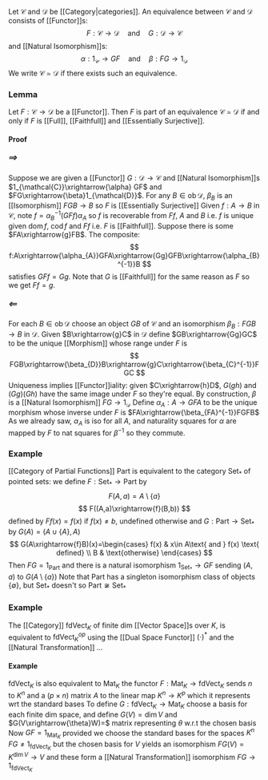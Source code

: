 Let $\mathcal{C}$ and $\mathcal{D}$ be [[Category|categories]].
An equivalence between $\mathcal{C}$ and $\mathcal{D}$ consists of [[Functor]]s:
$$
F:\mathcal{C}\to \mathcal{D}\quad %quad
\text{and}\quad %quad
G:\mathcal{D}\to \mathcal{C}
$$
and [[Natural Isomorphism]]s:
$$
\alpha:1_{\mathcal{C}}\to GF\quad %quad
 \text{and}\quad %quad
\beta:FG\to 1_{\mathcal{D}}
$$
We write $\mathcal{C}\simeq \mathcal{D}$ if there exists such an equivalence.

### Lemma
Let $F:\mathcal{C}\to \mathcal{D}$ be a [[Functor]].
Then $F$ is part of an equivalence $\mathcal{C}\simeq \mathcal{D}$ 
if and only if
$F$ is [[Full]], [[Faithfull]] and [[Essentially Surjective]].
#### Proof
##### $\implies$
Suppose we are given a [[Functor]] $G:\mathcal{D}\to \mathcal{C}$ 
and [[Natural Isomorphism]]s $1_{\mathcal{C}}\xrightarrow{\alpha} GF$ and $FG\xrightarrow{\beta}1_{\mathcal{D}}$.
For any $B\in \operatorname{ob}\mathcal{D}$, 
$\beta_{B}$ is an [[Isomorphism]] $FGB\to B$ 
so $F$ is [[Essentially Surjective]]
Given $f:A\to B$ in $\mathcal{C}$, note $f=\alpha_{B}^{-1}(GFf)\alpha_{A}$ 
so $f$ is recoverable from $Ff$, $A$ and $B$
i.e. $f$ is unique given $\operatorname{dom}f$, $\operatorname{cod}f$ and $Ff$
i.e. $F$ is [[Faithfull]].
Suppose there is some $FA\xrightarrow{g}FB$.
The composite:
$$
f:A\xrightarrow{\alpha_{A}}GFA\xrightarrow{Gg}GFB\xrightarrow{\alpha_{B}^{-1}}B
$$
satisfies $GFf=Gg$.
Note that $G$ is [[Faithfull]] for the same reason as $F$ 
so we get $Ff=g$. 
##### $\impliedby$
For each $B\in \operatorname{ob}\mathcal{D}$ choose an object $GB$ of $\mathcal{C}$ and an isomorphism $\beta_{B}:FGB\to B$ in $\mathcal{D}$.
Given $B\xrightarrow{g}C$ in $\mathcal{D}$ define $GB\xrightarrow{Gg}GC$ to be the unique [[Morphism]] whose range under $F$ is 
$$
FGB\xrightarrow{\beta_{D}}B\xrightarrow{g}C\xrightarrow{\beta_{C}^{-1}}FGC
$$
Uniqueness implies [[Functor]]iality:
given $C\xrightarrow{h}D$, $G(gh)$ and $(Gg)(Gh)$ have the same image under $F$
so they're equal.
By construction, $\beta$ is a [[Natural Isomorphism]] $FG\to 1_{\mathcal{D}}$
Define $\alpha_{A}:A\to GFA$ to be the unique morphism whose inverse under $F$ is $FA\xrightarrow{\beta_{FA}^{-1}}FGFB$
As we already saw, $\alpha_{A}$ is iso for all $A$, 
and naturality squares for $\alpha$ are mapped by $F$ to nat squares for $\beta ^{-1}$ so they commute.
 

### Example
[[Category of Partial Functions]] $\mathrm{Part}$ is equivalent to the category $\mathrm{Set}_{*}$ of pointed sets:
we define $F:\mathrm{Set}_{*}\to \mathrm{Part}$ by
$$
F(A,a)=A\setminus \{ a \} 
$$
$$
F((A,a)\xrightarrow{f}(B,b))
$$
defined by $Ff(x)=f(x)$ if $f(x)\neq b$, undefined otherwise
and $G:\mathrm{Part}\to \mathrm{Set}_{*}$ by $G(A)=(A\cup \{ A \},A)$
$$
G(A\xrightarrow{f}B)(x)=\begin{cases}
f(x) & x\in A\text{ and } f(x) \text{ defined} \\
B  & \text{otherwise}
\end{cases}
$$
Then $FG=1_{\mathrm{Part}}$ and there is a natural isomorphism $1_{\mathrm{Set_{*}}}\to GF$ sending $(A,a)$ to $G(A\setminus \{ a \})$
Note that $\mathrm{Part}$ has a singleton isomorphism class of objects $\{ \emptyset \}$, but $\mathrm{Set}_{*}$ doesn't so $\mathrm{Part}\not\cong \mathrm{Set}_{*}$

### Example
The [[Category]] $\mathrm{fdVect}_{K}$ of finite dim [[Vector Space]]s over $K$,
is equivalent to $\mathrm{fdVect}_{K}^{op}$ using the [[Dual Space Functor]] $(\cdot)^{*}$ and the [[Natural Transformation]] ...
#### Example
$\mathrm{fdVect}_{K}$ is also equivalent to $\mathrm{Mat}_{K}$ 
the functor $F:\mathrm{Mat}_{K}\to \mathrm{fdVect}_{K}$ sends $n$ to $K^{n}$ 
and a $(p\times n)$ matrix $A$ to the linear map $K^{n}\to K^{p}$ which it represents wrt the standard bases
To define $G:\mathrm{fdVect}_{K}\to \mathrm{Mat}_{K}$ choose a basis for each finite dim space,
and define $G(V)=\dim V$ and $G(V\xrightarrow{\theta}W)=$ matrix representing $\theta$ w.r.t the chosen basis
Now $GF=1_{\mathrm{Mat}_{K}}$ provided we choose the standard bases for the spaces $K^{n}$
$FG\neq 1_{\mathrm{fdVect}_{K}}$ but the chosen basis for $V$ yields an isomorphism $FG(V)=K^{\dim V}\to V$
and these form a [[Natural Transformation]] isomorphism $FG\to 1_{\mathrm{fdVect}_{K}}$

